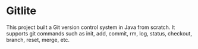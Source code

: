 # Gitlite
This project built a Git version control system in Java from scratch. It supports git commands such as init, add, commit, rm, log, status, checkout, branch, reset, merge, etc.

